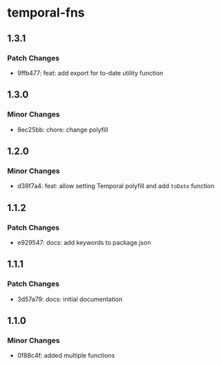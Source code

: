 # temporal-fns

## 1.3.1

### Patch Changes

- 9ffb477: feat: add export for to-date utility function

## 1.3.0

### Minor Changes

- 8ec25bb: chore: change polyfill

## 1.2.0

### Minor Changes

- d38f7a4: feat: allow setting Temporal polyfill and add `toDate` function

## 1.1.2

### Patch Changes

- e929547: docs: add keywords to package.json

## 1.1.1

### Patch Changes

- 3d57a79: docs: initial documentation

## 1.1.0

### Minor Changes

- 0f88c4f: added multiple functions
